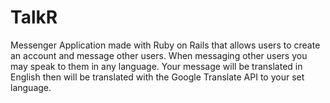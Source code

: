 # TalkR

Messenger Application made with Ruby on Rails that allows users to create an account and message other users. When messaging other users you may speak to them in any language. Your message will be translated in English then will be translated with the Google Translate API to your set language. 

